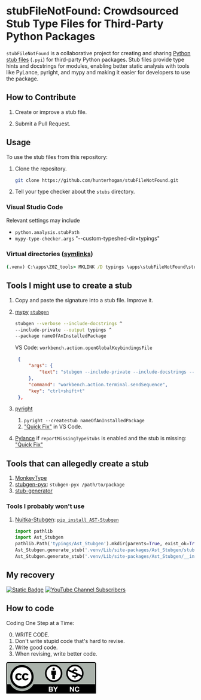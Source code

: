# stubFileNotFound: Crowdsourced Stub Type Files for Third-Party Python Packages

`stubFileNotFound` is a collaborative project for creating and sharing [Python stub files](https://typing.python.org/en/latest/spec/distributing.html) (`.pyi`) for third-party Python packages. Stub files provide type hints and docstrings for modules, enabling better static analysis with tools like PyLance, pyright, and mypy and making it easier for developers to use the package.

## How to Contribute

1. Create or improve a stub file.

2. Submit a Pull Request.

## Usage

To use the stub files from this repository:

1. Clone the repository.

   ```sh
   git clone https://github.com/hunterhogan/stubFileNotFound.git
   ```

2. Tell your type checker about the `stubs` directory.

### Visual Studio Code

Relevant settings may include

- `python.analysis.stubPath`
- `mypy-type-checker.args` "--custom-typeshed-dir=typings"

### Virtual directories ([symlinks](https://ss64.com/nt/mklink.html))

```cmd
(.venv) C:\apps\Z0Z_tools> MKLINK /D typings \apps\stubFileNotFound\stubs
```

## Tools I might use to create a stub

1. Copy and paste the signature into a stub file. Improve it.
2. [mypy](https://www.mypy-lang.org/) [`stubgen`](https://mypy.readthedocs.io/en/stable/stubgen.html)

   ```sh
   stubgen --verbose --include-docstrings ^
   --include-private --output typings ^
   --package nameOfAnInstalledPackage
   ```

   VS Code: `workbench.action.openGlobalKeybindingsFile`

   ```json
    {
        "args": {
            "text": "stubgen --include-private --include-docstrings --output typings --verbose -p ${selectedText}\n"
        },
        "command": "workbench.action.terminal.sendSequence",
        "key": "ctrl+shift+t"
    },
   ```

3. [pyright](https://github.com/microsoft/pyright)
   1. `pyright --createstub nameOfAnInstalledPackage`
   2. ["Quick Fix"](https://microsoft.github.io/pyright/#/type-stubs?id=generating-type-stubs-in-vs-code) in VS Code.
4. [Pylance](https://marketplace.visualstudio.com/items?itemName=ms-python.python) if `reportMissingTypeStubs` is enabled and the stub is missing: ["Quick Fix"](https://microsoft.github.io/pyright/#/type-stubs?id=generating-type-stubs-in-vs-code)

## Tools that can allegedly create a stub

1. [MonkeyType](https://github.com/Instagram/MonkeyType)
2. [stubgen-pyx](https://github.com/jon-edward/stubgen-pyx): `stubgen-pyx /path/to/package`
3. [stub-generator](https://pypi.org/project/stub-generator/)

### Tools I probably won't use

1. [Nuitka-Stubgen](https://github.com/Nuitka/Nuitka-Stubgen): [`pip install AST-Stubgen`](https://pypi.org/project/AST-Stubgen/)

   ```python
   import pathlib
   import Ast_Stubgen
   pathlib.Path('typings/Ast_Stubgen').mkdir(parents=True, exist_ok=True)
   Ast_Stubgen.generate_stub('.venv/Lib/site-packages/Ast_Stubgen/stubgen.py', 'typings/Ast_Stubgen/stubgen.pyi')
   Ast_Stubgen.generate_stub('.venv/Lib/site-packages/Ast_Stubgen/__init__.py', 'typings/Ast_Stubgen/__init__.pyi')
   ```

## My recovery

[![Static Badge](https://img.shields.io/badge/2011_August-Homeless_since-blue?style=flat)](https://HunterThinks.com/support)
[![YouTube Channel Subscribers](https://img.shields.io/youtube/channel/subscribers/UC3Gx7kz61009NbhpRtPP7tw)](https://www.youtube.com/@HunterHogan)

## How to code

Coding One Step at a Time:

0. WRITE CODE.
1. Don't write stupid code that's hard to revise.
2. Write good code.
3. When revising, write better code.

[![CC-BY-NC-4.0](https://github.com/hunterhogan/stubFileNotFound/blob/main/CC-BY-NC-4.0.svg)](https://creativecommons.org/licenses/by-nc/4.0/)
